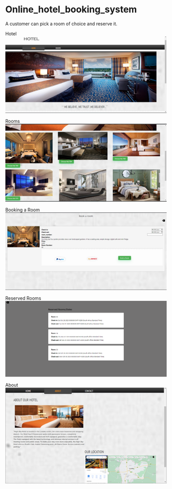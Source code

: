 # Online_hotel_booking_system 
A customer can pick a room of choice and reserve it.

Hotel
<img src='./public/images/hotel.png'>

Rooms
<img src='./public/images/rooms.png'>

Booking a Room
<img src='./public/images/bookingAroom.png'>

Reserved Rooms
<img src='./public/images/bookedRoom.png'>

About
<img src='./public/images/about.png'>
